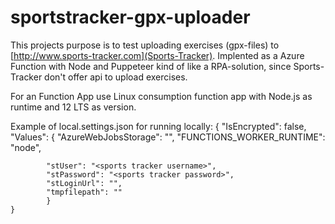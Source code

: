 # sportstracker-gpx-uploader

This projects purpose is to test uploading exercises (gpx-files) to [http://www.sports-tracker.com](Sports-Tracker).
Implented as a Azure Function with Node and Puppeteer kind of like a RPA-solution, since Sports-Tracker don't offer api to upload exercises.

For an Function App use Linux consumption function app with Node.js as runtime and 12 LTS as version.

Example of local.settings.json for running locally:
    {
        "IsEncrypted": false,
        "Values": {
            "AzureWebJobsStorage": "",
            "FUNCTIONS_WORKER_RUNTIME": "node",

            "stUser": "<sports tracker username>",
            "stPassword": "<sports tracker password>",
            "stLoginUrl": "",
            "tmpfilepath": ""
            }
    }

